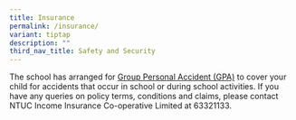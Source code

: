 ```yaml
---
title: Insurance
permalink: /insurance/
variant: tiptap
description: ""
third_nav_title: Safety and Security
---
```

<p>The school has arranged for <a href="https://studentgpa.incomegroupins.com.sg/#/dashboard" rel="noopener nofollow" target="_blank">Group Personal Accident (GPA)</a> to
cover your child for accidents that occur in school or during school activities.
If you have any queries on policy terms, conditions and claims, please
contact NTUC Income Insurance Co-operative Limited at 63321133.</p>